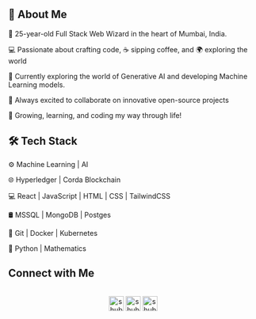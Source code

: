 ## 🌟 About Me

🧛 25-year-old Full Stack Web Wizard in the heart of Mumbai, India.

💻 Passionate about crafting code, ☕ sipping coffee, and 🌍 exploring the world

🔗 Currently exploring the world of Generative AI and developing Machine Learning models.

🤝 Always excited to collaborate on innovative open-source projects

🌱 Growing, learning, and coding my way through life!

## 🛠 Tech Stack
⚙️   Machine Learning | AI

🌐   Hyperledger | Corda Blockchain

💻   React | JavaScript | HTML | CSS | TailwindCSS

🛢   MSSQL | MongoDB | Postges

🔧   Git | Docker | Kubernetes

🔗   Python | Mathematics

## Connect with Me

 <p align="center">
      <br/>
      <a href="https://www.linkedin.com/in/shubham-rambachan-prajapati/" target="_blank" rel="noreferrer"><img align="center"
         src="https://img.shields.io/badge/linkedin-%231DA1F2.svg?style=for-the-badge&logo=linkedin&logoColor=white"
         alt="shubhamprajapati" height="30"/></a>
      <a href="https://mailto:shubhamprajapati7748@gmail.com" target="_blank" rel="noreferrer"><img align="center"
         src="https://img.shields.io/badge/gmail-EA4335.svg?style=for-the-badge&logo=gmail&logoColor=white"
         alt="shubhamprajapati" height="30"/></a>
        <a href="https://twitter.com/0xprajapati" target="_blank" rel="noreferrer"><img align="center"
         src="https://img.shields.io/badge/twitter-1DA1F2.svg?style=for-the-badge&logo=twitter&logoColor=white"
         alt="shubhamprajapati" height="30"/></a>
</p>
